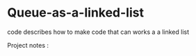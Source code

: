 # Queue-as-a-linked-list
code describes how to make code that can works a a linked list 

Project notes : 
